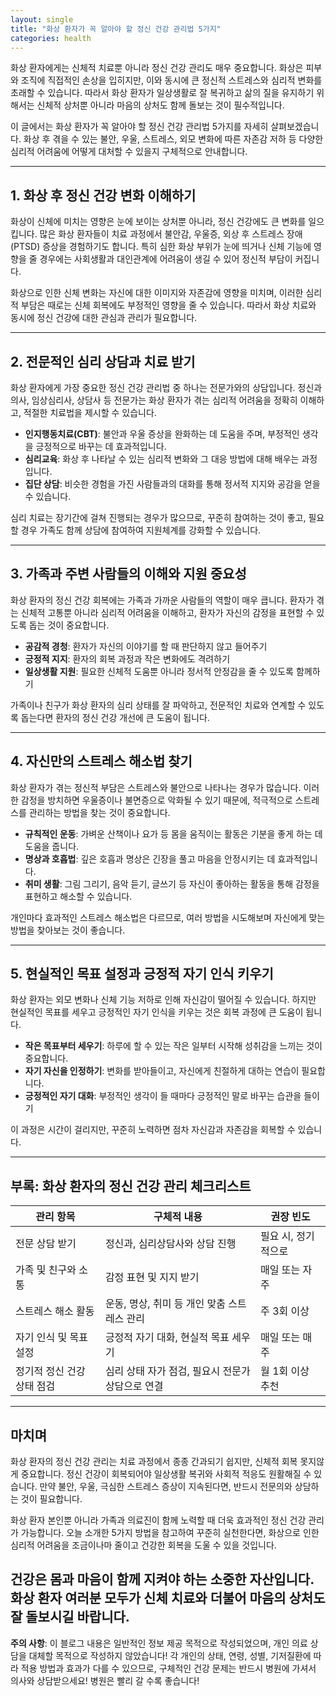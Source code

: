 ```yaml
---
layout: single
title: "화상 환자가 꼭 알아야 할 정신 건강 관리법 5가지"
categories: health
---
```

화상 환자에게는 신체적 치료뿐 아니라 정신 건강 관리도 매우 중요합니다. 화상은 피부와 조직에 직접적인 손상을 입히지만, 이와 동시에 큰 정신적 스트레스와 심리적 변화를 초래할 수 있습니다. 따라서 화상 환자가 일상생활로 잘 복귀하고 삶의 질을 유지하기 위해서는 신체적 상처뿐 아니라 마음의 상처도 함께 돌보는 것이 필수적입니다.

이 글에서는 화상 환자가 꼭 알아야 할 정신 건강 관리법 5가지를 자세히 살펴보겠습니다. 화상 후 겪을 수 있는 불안, 우울, 스트레스, 외모 변화에 따른 자존감 저하 등 다양한 심리적 어려움에 어떻게 대처할 수 있을지 구체적으로 안내합니다.

---

## 1. 화상 후 정신 건강 변화 이해하기

화상이 신체에 미치는 영향은 눈에 보이는 상처뿐 아니라, 정신 건강에도 큰 변화를 일으킵니다. 많은 화상 환자들이 치료 과정에서 불안감, 우울증, 외상 후 스트레스 장애(PTSD) 증상을 경험하기도 합니다. 특히 심한 화상 부위가 눈에 띄거나 신체 기능에 영향을 줄 경우에는 사회생활과 대인관계에 어려움이 생길 수 있어 정신적 부담이 커집니다.

화상으로 인한 신체 변화는 자신에 대한 이미지와 자존감에 영향을 미치며, 이러한 심리적 부담은 때로는 신체 회복에도 부정적인 영향을 줄 수 있습니다. 따라서 화상 치료와 동시에 정신 건강에 대한 관심과 관리가 필요합니다.

---

## 2. 전문적인 심리 상담과 치료 받기

화상 환자에게 가장 중요한 정신 건강 관리법 중 하나는 전문가와의 상담입니다. 정신과 의사, 임상심리사, 상담사 등 전문가는 화상 환자가 겪는 심리적 어려움을 정확히 이해하고, 적절한 치료법을 제시할 수 있습니다.

- **인지행동치료(CBT)**: 불안과 우울 증상을 완화하는 데 도움을 주며, 부정적인 생각을 긍정적으로 바꾸는 데 효과적입니다.
- **심리교육**: 화상 후 나타날 수 있는 심리적 변화와 그 대응 방법에 대해 배우는 과정입니다.
- **집단 상담**: 비슷한 경험을 가진 사람들과의 대화를 통해 정서적 지지와 공감을 얻을 수 있습니다.

심리 치료는 장기간에 걸쳐 진행되는 경우가 많으므로, 꾸준히 참여하는 것이 좋고, 필요할 경우 가족도 함께 상담에 참여하여 지원체계를 강화할 수 있습니다.

---

## 3. 가족과 주변 사람들의 이해와 지원 중요성

화상 환자의 정신 건강 회복에는 가족과 가까운 사람들의 역할이 매우 큽니다. 환자가 겪는 신체적 고통뿐 아니라 심리적 어려움을 이해하고, 환자가 자신의 감정을 표현할 수 있도록 돕는 것이 중요합니다.

- **공감적 경청**: 환자가 자신의 이야기를 할 때 판단하지 않고 들어주기
- **긍정적 지지**: 환자의 회복 과정과 작은 변화에도 격려하기
- **일상생활 지원**: 필요한 신체적 도움뿐 아니라 정서적 안정감을 줄 수 있도록 함께하기

가족이나 친구가 화상 환자의 심리 상태를 잘 파악하고, 전문적인 치료와 연계할 수 있도록 돕는다면 환자의 정신 건강 개선에 큰 도움이 됩니다.

---

## 4. 자신만의 스트레스 해소법 찾기

화상 환자가 겪는 정신적 부담은 스트레스와 불안으로 나타나는 경우가 많습니다. 이러한 감정을 방치하면 우울증이나 불면증으로 악화될 수 있기 때문에, 적극적으로 스트레스를 관리하는 방법을 찾는 것이 중요합니다.

- **규칙적인 운동**: 가벼운 산책이나 요가 등 몸을 움직이는 활동은 기분을 좋게 하는 데 도움을 줍니다.
- **명상과 호흡법**: 깊은 호흡과 명상은 긴장을 풀고 마음을 안정시키는 데 효과적입니다.
- **취미 생활**: 그림 그리기, 음악 듣기, 글쓰기 등 자신이 좋아하는 활동을 통해 감정을 표현하고 해소할 수 있습니다.

개인마다 효과적인 스트레스 해소법은 다르므로, 여러 방법을 시도해보며 자신에게 맞는 방법을 찾아보는 것이 좋습니다.

---

## 5. 현실적인 목표 설정과 긍정적 자기 인식 키우기

화상 환자는 외모 변화나 신체 기능 저하로 인해 자신감이 떨어질 수 있습니다. 하지만 현실적인 목표를 세우고 긍정적인 자기 인식을 키우는 것은 회복 과정에 큰 도움이 됩니다.

- **작은 목표부터 세우기**: 하루에 할 수 있는 작은 일부터 시작해 성취감을 느끼는 것이 중요합니다.
- **자기 자신을 인정하기**: 변화를 받아들이고, 자신에게 친절하게 대하는 연습이 필요합니다.
- **긍정적인 자기 대화**: 부정적인 생각이 들 때마다 긍정적인 말로 바꾸는 습관을 들이기

이 과정은 시간이 걸리지만, 꾸준히 노력하면 점차 자신감과 자존감을 회복할 수 있습니다.

---

## 부록: 화상 환자의 정신 건강 관리 체크리스트

| 관리 항목           | 구체적 내용                                    | 권장 빈도        |
|------------------|-----------------------------------------|-------------|
| 전문 상담 받기        | 정신과, 심리상담사와 상담 진행                         | 필요 시, 정기적으로  |
| 가족 및 친구와 소통    | 감정 표현 및 지지 받기                                  | 매일 또는 자주      |
| 스트레스 해소 활동     | 운동, 명상, 취미 등 개인 맞춤 스트레스 관리                  | 주 3회 이상        |
| 자기 인식 및 목표 설정  | 긍정적 자기 대화, 현실적 목표 세우기                          | 매일 또는 매주      |
| 정기적 정신 건강 상태 점검 | 심리 상태 자가 점검, 필요시 전문가 상담으로 연결               | 월 1회 이상 추천    |

---

## 마치며

화상 환자의 정신 건강 관리는 치료 과정에서 종종 간과되기 쉽지만, 신체적 회복 못지않게 중요합니다. 정신 건강이 회복되어야 일상생활 복귀와 사회적 적응도 원활해질 수 있습니다. 만약 불안, 우울, 극심한 스트레스 증상이 지속된다면, 반드시 전문의와 상담하는 것이 필요합니다.

화상 환자 본인뿐 아니라 가족과 의료진이 함께 노력할 때 더욱 효과적인 정신 건강 관리가 가능합니다. 오늘 소개한 5가지 방법을 참고하여 꾸준히 실천한다면, 화상으로 인한 심리적 어려움을 조금이나마 줄이고 건강한 회복을 도울 수 있을 것입니다.

건강은 몸과 마음이 함께 지켜야 하는 소중한 자산입니다. 화상 환자 여러분 모두가 신체 치료와 더불어 마음의 상처도 잘 돌보시길 바랍니다.
---

**주의 사항**: 이 블로그 내용은 일반적인 정보 제공 목적으로 작성되었으며, 개인 의료 상담을 대체할 목적으로 작성하지 않았습니다! 각 개인의 상태, 연령, 성별, 기저질환에 따라 적용 방법과 효과가 다를 수 있으므로, 구체적인 건강 문제는 반드시 병원에 가셔서 의사와 상담받으세요! 병원은 빨리 갈 수록 좋습니다!
